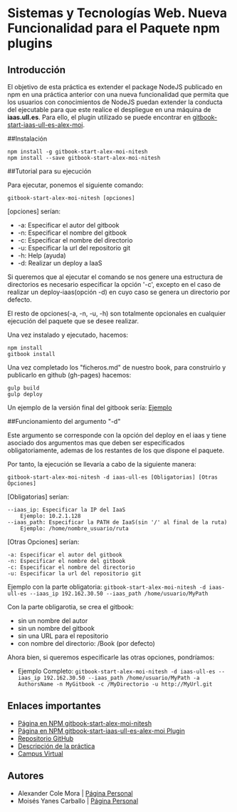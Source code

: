 # Sistemas y Tecnologías Web. Nueva Funcionalidad para el Paquete npm plugins

## Introducción

El objetivo de esta práctica es extender el package NodeJS publicado en npm en una práctica anterior con una nueva funcionalidad que permita que los usuarios con conocimientos de NodeJS puedan extender la conducta del ejecutable para que este realice el despliegue en una máquina de **iaas.ull.es**.
Para ello, el plugin utilizado se puede encontrar en [gitbook-start-iaas-ull-es-alex-moi](https://www.npmjs.com/package/gitbook-start-iaas-ull-es-alex-moi).

##Instalación

```shell
npm install -g gitbook-start-alex-moi-nitesh
npm install --save gitbook-start-alex-moi-nitesh
```

##Tutorial para su ejecución

Para ejecutar, ponemos el siguiente comando:

`gitbook-start-alex-moi-nitesh [opciones]`

[opciones] serían:
*    -a: Especificar el autor del gitbook
*    -n: Especificar el nombre del gitbook
*    -c: Especificar el nombre del directorio
*    -u: Especificar la url del repositorio git
*    -h: Help (ayuda)
*    -d: Realizar un deploy a IaaS

Si queremos que al ejecutar el comando se nos genere una estructura de directorios es necesario especificar la opción '-c', excepto en el caso de realizar un deploy-iaas(opción -d) en cuyo caso se genera un directorio por defecto.

El resto de opciones(-a, -n, -u, -h) son totalmente opcionales en cualquier ejecución del paquete que se desee realizar.

Una vez instalado y ejecutado, hacemos:

```shell
npm install
gitbook install
```

Una vez completado los "ficheros.md" de nuestro book, para construirlo y publicarlo en github (gh-pages) hacemos:

```shell
gulp build
gulp deploy
```

Un ejemplo de la versión final del gitbook sería: [Ejemplo](https://alu0100782851.github.io/prueba/)

##Funcionamiento del argumento "-d"

Este argumento se corresponde con la opción del deploy en el iaas y tiene asociado dos argumentos mas que deben ser especificados obligatoriamente, ademas de los restantes de los que dispone el paquete.

Por tanto, la ejecución se llevaría a cabo de la siguiente manera:

`gitbook-start-alex-moi-nitesh -d iaas-ull-es [Obligatorias] [Otras Opciones]`

[Obligatorias] serían:
```
--iaas_ip: Especificar la IP del IaaS
	Ejemplo: 10.2.1.128
--iaas_path: Especificar la PATH de IaaS(sin '/' al final de la ruta)
	Ejemplo: /home/nombre_usuario/ruta
```


[Otras Opciones] serían:

```
-a: Especificar el autor del gitbook
-n: Especificar el nombre del gitbook
-c: Especificar el nombre del directorio
-u: Especificar la url del repositorio git
```

Ejemplo con la parte obligatoria:
`gitbook-start-alex-moi-nitesh -d iaas-ull-es --iaas_ip 192.162.30.50 --iaas_path /home/usuario/MyPath`

Con la parte obligarotia, se crea el gitbook:
*   sin un nombre del autor
*   sin un nombre del gitbook
*   sin una URL para el repositorio
*   con nombre del directorio: /Book (por defecto)

Ahora bien, si queremos especificarle las otras opciones, pondríamos:

*   Ejemplo Completo:
`gitbook-start-alex-moi-nitesh -d iaas-ull-es --iaas_ip 192.162.30.50 --iaas_path /home/usuario/MyPath -a AuthorsName -n MyGitbook -c /MyDirectorio -u http://MyUrl.git` 


## Enlaces importantes
*  [Página en NPM gitbook-start-alex-moi-nitesh](https://www.npmjs.com/package/gitbook-start-alex-moi-nitesh)
*  [Página en NPM gitbook-start-iaas-ull-es-alex-moi Plugin](https://www.npmjs.com/package/gitbook-start-iaas-ull-es-alex-moi)
*  [Repositorio GitHub](https://github.com/ULL-ESIT-SYTW-1617/gitbook-start-iaas-ull-es-alex-moi)
*  [Descripción de la práctica](https://casianorodriguezleon.gitbooks.io/ull-esit-1617/content/practicas/practicaplugin.html)
*  [Campus Virtual](https://campusvirtual.ull.es/1617/course/view.php?id=1175)

## Autores

* Alexander Cole Mora | [Página Personal](http://alu0100767421.github.io/)
* Moisés Yanes Carballo | [Página Personal](http://alu0100782851.github.io/)
